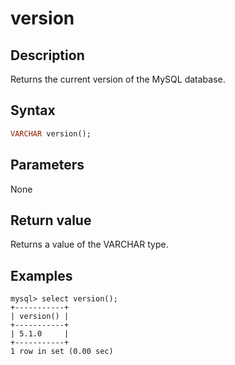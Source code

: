 # version

## Description

Returns the current version of the MySQL database.

## Syntax

```Haskell
VARCHAR version();
```

## Parameters

None

## Return value

Returns a value of the VARCHAR type.

## Examples

```Plain Text
mysql> select version();
+-----------+
| version() |
+-----------+
| 5.1.0     |
+-----------+
1 row in set (0.00 sec)
```
